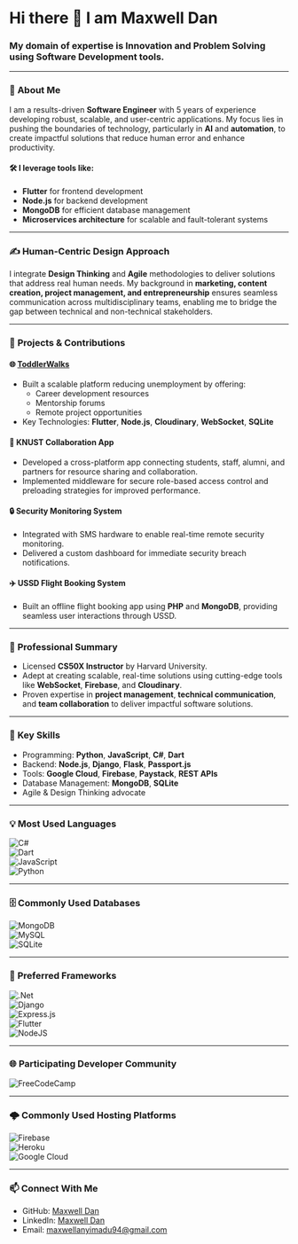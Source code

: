 # Hi there 👋 I am Maxwell Dan

### My domain of expertise is Innovation and Problem Solving using Software Development tools.

---

### 🌟 **About Me**
I am a results-driven **Software Engineer** with 5 years of experience developing robust, scalable, and user-centric applications. My focus lies in pushing the boundaries of technology, particularly in **AI** and **automation**, to create impactful solutions that reduce human error and enhance productivity.

#### 🛠️ I leverage tools like:
- **Flutter** for frontend development
- **Node.js** for backend development
- **MongoDB** for efficient database management
- **Microservices architecture** for scalable and fault-tolerant systems

---

### ✍️ **Human-Centric Design Approach**
I integrate **Design Thinking** and **Agile** methodologies to deliver solutions that address real human needs. My background in **marketing, content creation, project management, and entrepreneurship** ensures seamless communication across multidisciplinary teams, enabling me to bridge the gap between technical and non-technical stakeholders.

---

### 🚀 **Projects & Contributions**
#### 🌐 **[ToddlerWalks](https://www.toddlerwalks.org)**
- Built a scalable platform reducing unemployment by offering:
  - Career development resources
  - Mentorship forums
  - Remote project opportunities
- Key Technologies: **Flutter**, **Node.js**, **Cloudinary**, **WebSocket**, **SQLite**

#### 📱 **KNUST Collaboration App**
- Developed a cross-platform app connecting students, staff, alumni, and partners for resource sharing and collaboration.
- Implemented middleware for secure role-based access control and preloading strategies for improved performance.

#### 🔒 **Security Monitoring System**
- Integrated with SMS hardware to enable real-time remote security monitoring.
- Delivered a custom dashboard for immediate security breach notifications.

#### ✈️ **USSD Flight Booking System**
- Built an offline flight booking app using **PHP** and **MongoDB**, providing seamless user interactions through USSD.

---

### 💼 **Professional Summary**
- Licensed **CS50X Instructor** by Harvard University.
- Adept at creating scalable, real-time solutions using cutting-edge tools like **WebSocket**, **Firebase**, and **Cloudinary**.
- Proven expertise in **project management**, **technical communication**, and **team collaboration** to deliver impactful software solutions.

---

### 🔑 **Key Skills**
- Programming: **Python**, **JavaScript**, **C#**, **Dart**
- Backend: **Node.js**, **Django**, **Flask**, **Passport.js**
- Tools: **Google Cloud**, **Firebase**, **Paystack**, **REST APIs**
- Database Management: **MongoDB**, **SQLite**
- Agile & Design Thinking advocate

---

### 💡 **Most Used Languages**  
![C#](https://img.shields.io/badge/c%23-%23239120.svg?style=for-the-badge&logo=c-sharp&logoColor=white)  
![Dart](https://img.shields.io/badge/dart-%230175C2.svg?style=for-the-badge&logo=dart&logoColor=white)  
![JavaScript](https://img.shields.io/badge/javascript-%23323330.svg?style=for-the-badge&logo=javascript&logoColor=%23F7DF1E)  
![Python](https://img.shields.io/badge/python-3670A0?style=for-the-badge&logo=python&logoColor=ffdd54)  

---

### 🗄️ **Commonly Used Databases**  
![MongoDB](https://img.shields.io/badge/MongoDB-%234ea94b.svg?style=for-the-badge&logo=mongodb&logoColor=white)  
![MySQL](https://img.shields.io/badge/mysql-%2300f.svg?style=for-the-badge&logo=mysql&logoColor=white)  
![SQLite](https://img.shields.io/badge/sqlite-%2307405e.svg?style=for-the-badge&logo=sqlite&logoColor=white)  

---

### 🧰 **Preferred Frameworks**  
![.Net](https://img.shields.io/badge/.NET-5C2D91?style=for-the-badge&logo=.net&logoColor=white)  
![Django](https://img.shields.io/badge/django-%23092E20.svg?style=for-the-badge&logo=django&logoColor=white)  
![Express.js](https://img.shields.io/badge/express.js-%23404d59.svg?style=for-the-badge&logo=express&logoColor=%2361DAFB)  
![Flutter](https://img.shields.io/badge/Flutter-%2302569B.svg?style=for-the-badge&logo=Flutter&logoColor=white)  
![NodeJS](https://img.shields.io/badge/node.js-6DA55F?style=for-the-badge&logo=node.js&logoColor=white)  

---

### 🌐 **Participating Developer Community**  
![FreeCodeCamp](https://img.shields.io/badge/Freecodecamp-%23123.svg?&style=for-the-badge&logo=freecodecamp&logoColor=green)  

---

### 🌩️ **Commonly Used Hosting Platforms**  
![Firebase](https://img.shields.io/badge/firebase-%23039BE5.svg?style=for-the-badge&logo=firebase)  
![Heroku](https://img.shields.io/badge/heroku-%23430098.svg?style=for-the-badge&logo=heroku&logoColor=white)  
![Google Cloud](https://img.shields.io/badge/GoogleCloud-%234285F4.svg?style=for-the-badge&logo=google-cloud&logoColor=white)  

---

### 📫 **Connect With Me**  
- GitHub: [Maxwell Dan](https://github.com/Maxwell-Dan)  
- LinkedIn: [Maxwell Dan](https://www.linkedin.com/in/maxwell-dan/)  
- Email: [maxwellanyimadu94@gmail.com](mailto:maxwellanyimadu94@gmail.com)  
